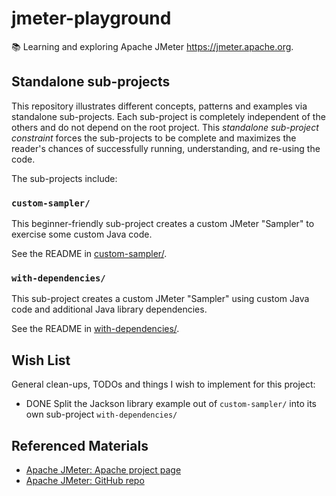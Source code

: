 # jmeter-playground

📚 Learning and exploring Apache JMeter <https://jmeter.apache.org>.

## Standalone sub-projects

This repository illustrates different concepts, patterns and examples via standalone sub-projects. Each sub-project is
completely independent of the others and do not depend on the root project. This _standalone sub-project constraint_
forces the sub-projects to be complete and maximizes the reader's chances of successfully running, understanding, and
re-using the code.

The sub-projects include:

### `custom-sampler/`

This beginner-friendly sub-project creates a custom JMeter "Sampler" to exercise some custom Java code.

See the README in [custom-sampler/](custom-sampler/).

### `with-dependencies/`

This sub-project creates a custom JMeter "Sampler" using custom Java code and additional Java library dependencies.

See the README in [with-dependencies/](with-dependencies/).

## Wish List

General clean-ups, TODOs and things I wish to implement for this project:

* DONE Split the Jackson library example out of `custom-sampler/` into its own sub-project `with-dependencies/`

## Referenced Materials

* [Apache JMeter: Apache project page](https://jmeter.apache.org)
* [Apache JMeter: GitHub repo](https://github.com/apache/jmeter)
